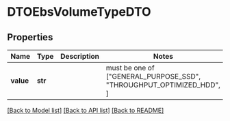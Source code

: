 # DTOEbsVolumeTypeDTO


## Properties
Name | Type | Description | Notes
------------ | ------------- | ------------- | -------------
**value** | **str** |  |  must be one of ["GENERAL_PURPOSE_SSD", "THROUGHPUT_OPTIMIZED_HDD", ]

[[Back to Model list]](../README.md#documentation-for-models) [[Back to API list]](../README.md#documentation-for-api-endpoints) [[Back to README]](../README.md)



